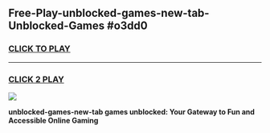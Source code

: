 
## Free-Play-unblocked-games-new-tab-Unblocked-Games #o3dd0
<h3>
<a href="https://news.freeplayer.one?title=unblocked-games-new-tab&ref=8M">CLICK TO PLAY</a></h3>
<hr>

<h3>
<a href="https://news.freeplayer.one?title=unblocked-games-new-tab&ref=8M">CLICK 2 PLAY</a>
  
</h3>

<a href="https://news.freeplayer.one?title=unblocked-games-new-tab&ref=8M"><img src="https://clearcache.store/games.png"></a>


**unblocked-games-new-tab games unblocked: Your Gateway to Fun and Accessible Online Gaming**
